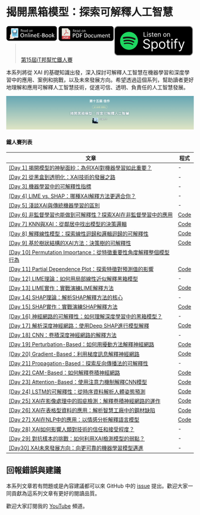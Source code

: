 # 揭開黑箱模型：探索可解釋人工智慧
<a href="https://andy6804tw.github.io/crazyai-xai">
  <img align="left" width=140 alt="blog" src="design/ebook-dark.png" />
</a>
<a href="https://andy6804tw.github.io/crazyai-xai/pdf/全民瘋AI系列_探索可解釋人工智慧_v1.1.pdf">
  <img align="left" width=150 alt="blog" src="design/pdf-dark.png" />
</a>
<a href="https://spotifyanchor-web.app.link/e/wloo7pSeXMb">
  <img align="left" alt="blog" src="design/spotify-dark.svg" />
</a>
<br><br>

> [第15屆iT邦幫忙鐵人賽](https://ithelp.ithome.com.tw/users/20107247/ironman/6272)

本系列將從 XAI 的基礎知識出發，深入探討可解釋人工智慧在機器學習和深度學習中的應用、案例和挑戰，以及未來發展方向。希望透過這個系列，幫助讀者更好地理解和應用可解釋人工智慧技術，促進可信、透明、負責任的人工智慧發展。

[![](./award.png)](https://ithelp.ithome.com.tw/2020-12th-ironman/articles/6272)

#### 鐵人賽列表

| 文章 | 程式 |
| ------------- | ------------- |
| [[Day 1] 揭開模型的神秘面紗：為何XAI對機器學習如此重要？](https://ithelp.ithome.com.tw/articles/10318087) | -  |
| [[Day 2] 從黑盒到透明化：XAI技術的發展之路](https://ithelp.ithome.com.tw/articles/10318532) | -  |
| [[Day 3] 機器學習中的可解釋性指標](https://ithelp.ithome.com.tw/articles/10319364) | -  |
| [[Day 4] LIME vs. SHAP：哪種XAI解釋方法更適合你？](https://ithelp.ithome.com.tw/articles/10320360) | -  |
| [[Day 5] 淺談XAI與傳統機器學習的區別](https://ithelp.ithome.com.tw/articles/10321697) | -  |
| [[Day 6] 非監督學習也能做到可解釋性？探索XAI在非監督學習中的應用](https://ithelp.ithome.com.tw/articles/10322594) | [Code](https://colab.research.google.com/github/andy6804tw/crazyai-xai/blob/main/code/06.非監督學習也能做到可解釋性？探索XAI在非監督學習中的應用.ipynb)  |
| [[Day 7] KNN與XAI：從鄰居中找出模型的決策邏輯](https://ithelp.ithome.com.tw/articles/10323663) | [Code](https://colab.research.google.com/github/andy6804tw/crazyai-xai/blob/main/code/07.KNN與XAI：從鄰居中找出模型的決策邏輯.ipynb)  |
| [[Day 8] 解釋線性模型：探索線性迴歸和邏輯迴歸的可解釋性](https://ithelp.ithome.com.tw/articles/10324299) | [Code](https://colab.research.google.com/github/andy6804tw/crazyai-xai/blob/main/code/08.解釋線性模型：探索線性迴歸和邏輯迴歸的可解釋性.ipynb)  |
| [[Day 9] 基於樹狀結構的XAI方法：決策樹的可解釋性](https://ithelp.ithome.com.tw/articles/10325159) | [Code](https://colab.research.google.com/github/andy6804tw/crazyai-xai/blob/main/code/09.基於樹狀結構的XAI方法：決策樹的可解釋性.ipynb)  |
| [[Day 10] Permutation Importance：從特徵重要性角度解釋整個模型行為](https://colab.research.google.com/github/andy6804tw/crazyai-xai/blob/main/code/10.Permutation_Importance：從特徵重要性角度解釋整個模型行為.ipynb)  |
| [[Day 11] Partial Dependence Plot：探索特徵對預測值的影響](https://ithelp.ithome.com.tw/articles/10326424) | [Code](https://colab.research.google.com/github/andy6804tw/crazyai-xai/blob/main/code/11.Partial%20Dependence%20Plot：探索特徵對預測值的影響.ipynb)  |
| [[Day 12] LIME理論：如何用局部線性近似解釋黑箱模型](https://ithelp.ithome.com.tw/articles/10327698) | -  |
| [[Day 13] LIME實作：實戰演練LIME解釋方法](https://ithelp.ithome.com.tw/articles/10328780) | [Code](https://colab.research.google.com/github/andy6804tw/crazyai-xai/blob/main/code/13.LIME實作：實戰演練LIME解釋方法.ipynb)  |
| [[Day 14] SHAP理論：解析SHAP解釋方法的核心](https://ithelp.ithome.com.tw/articles/10329606) | -  |
| [[Day 15] SHAP實作：實戰演練SHAP解釋方法](https://ithelp.ithome.com.tw/articles/10330115) | [Code](https://colab.research.google.com/github/andy6804tw/crazyai-xai/blob/main/code/15.SHAP實作：實戰演練SHAP解釋方法.ipynb)   |
| [[Day 16] 神經網路的可解釋性：如何理解深度學習中的黑箱模型？](https://ithelp.ithome.com.tw/articles/10330576) | -  |
| [[Day 17] 解析深度神經網路：使用Deep SHAP進行模型解釋](https://ithelp.ithome.com.tw/articles/10331443) | [Code](https://colab.research.google.com/github/andy6804tw/crazyai-xai/blob/main/code/17.解析深度神經網路：使用Deep%20SHAP進行模型解釋.ipynb)  |
| [[Day 18] CNN：卷積深度神經網路的解釋方法](https://ithelp.ithome.com.tw/articles/10332039) | -  |
| [[Day 19] Perturbation-Based：如何用擾動方法解釋神經網路](https://ithelp.ithome.com.tw/articles/10332904) | [Code](https://colab.research.google.com/github/andy6804tw/crazyai-xai/blob/main/code/19.Perturbation-Based：如何用擾動方法解釋神經網路.ipynb)  |
| [[Day 20] Gradient-Based：利用梯度訊息解釋神經網路](https://ithelp.ithome.com.tw/articles/10333578) | [Code](https://colab.research.google.com/github/andy6804tw/crazyai-xai/blob/main/code/20.Gradient-Based：利用梯度訊息解釋神經網路.ipynb)  |
| [[Day 21] Propagation-Based：探索反向傳播法的可解釋性](https://ithelp.ithome.com.tw/articles/10334191) | -  |
| [[Day 22] CAM-Based：如何解釋卷積神經網路](https://ithelp.ithome.com.tw/articles/10334625) | [Code](https://colab.research.google.com/github/andy6804tw/crazyai-xai/blob/main/code/22.CAM-Based：如何解釋卷積神經網路.ipynb)  |
| [[Day 23] Attention-Based：使用注意力機制解釋CNN模型](https://ithelp.ithome.com.tw/articles/10335422) | [Code](https://colab.research.google.com/github/andy6804tw/crazyai-xai/blob/main/code/23.Attention-Based：使用注意力機制解釋CNN模型.ipynb)  |
| [[Day 24] LSTM的可解釋性：從時序資料解析人體姿態預測](https://ithelp.ithome.com.tw/articles/10335915) | [Code](https://colab.research.google.com/github/andy6804tw/crazyai-xai/blob/main/code/24.LSTM的可解釋性：從時序資料解析人體姿態預測.ipynb)  |
| [[Day 25] XAI在影像處理中的瑕疵檢測：解釋卷積神經網路的運作]() | [Code](https://www.kaggle.com/code/andy6804tw/day-25-xai)  |
| [[Day 26] XAI在表格型資料的應用：解析智慧工廠中的鋼材缺陷](https://ithelp.ithome.com.tw/articles/10337150) | [Code](https://colab.research.google.com/github/andy6804tw/crazyai-xai/blob/main/code/26.XAI在表格型資料的應用：解析智慧工廠中的鋼材缺陷.ipynb)  |
| [[Day 27] XAI在NLP中的應用：以情感分析解釋語言模型](https://ithelp.ithome.com.tw/articles/10337606) | [Code](https://colab.research.google.com/github/andy6804tw/crazyai-xai/blob/main/code/27.XAI在NLP中的應用：以情感分析解釋語言模型.ipynb)  |
| [[Day 28] XAI如何影響人類對技術的信任和接受程度？](https://ithelp.ithome.com.tw/articles/10338219) | -  |
| [[Day 29] 對抗樣本的挑戰：如何利用XAI檢測模型的弱點？](https://ithelp.ithome.com.tw/articles/10338669) | -  |
| [[Day30] XAI未來發展方向：向更可靠的機器學習模型邁進](https://ithelp.ithome.com.tw/articles/10339196) | -  |


## 回報錯誤與建議
本系列文章若有問題或是內容建議都可以來 GitHub 中的 [issue](https://github.com/andy6804tw/crazyai-xai/issues) 提出。歡迎大家一同貢獻為這系列文章有更好的閱讀品質。

歡迎大家訂閱我的 [YouTube](https://www.youtube.com/channel/UCSNPCGvMYEV-yIXAVt3FA5A) 頻道。
